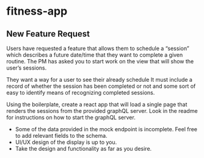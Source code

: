 # fitness-app

## New Feature Request

Users have requested a feature that allows them to schedule a “session” which describes a future date/time that they want to complete a given routine. The PM has asked you to start work on the view that will show the user’s sessions.

They want a way for a user to see their already schedule
It must include a record of whether the session has been completed or not and some sort of easy to identify means of recognizing completed sessions.

Using the boilerplate, create a react app that will load a single page that renders the sessions from the provided graphQL server. Look in the readme for instructions on how to start the graphQL server.

- Some of the data provided in the mock endpoint is incomplete. Feel free to add relevant fields to the schema.
- UI/UX design of the display is up to you.
- Take the design and functionality as far as you desire.